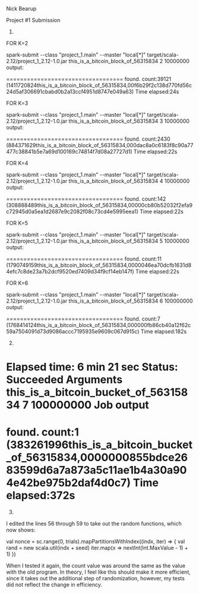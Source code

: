 Nick Bearup

Project #1 Submission

1)

FOR K=2

spark-submit --class "project_1.main" --master "local[*]" target/scala-2.12/project_1_2.12-1.0.jar this_is_a_bitcoin_block_of_56315834 2 10000000 output:

==================================
found. count:39121
(1411720824this_is_a_bitcoin_block_of_56315834,00f6b29f2c138d770fd56c24d5af306691cbabd0b2a13ccf4951d8747e049a63)
Time elapsed:24s


FOR K=3

spark-submit --class "project_1.main" --master "local[*]" target/scala-2.12/project_1_2.12-1.0.jar this_is_a_bitcoin_block_of_56315834 3 10000000 output:

==================================
found. count:2430
(884371629this_is_a_bitcoin_block_of_56315834,000dac8a0c6183f8c90a77477c38841b5e7a69d100169c74814f7d08a27727d1)
Time elapsed:22s


FOR K=4

spark-submit --class "project_1.main" --master "local[*]" target/scala-2.12/project_1_2.12-1.0.jar this_is_a_bitcoin_block_of_56315834 4 10000000 output:

==================================
found. count:142
(308888489this_is_a_bitcoin_block_of_56315834,00000cb80b52032f2efa9c72945d0a5ea1d2687e9c2082f08c73cd4e5995eea1)
Time elapsed:22s








FOR K=5

spark-submit --class "project_1.main" --master "local[*]" target/scala-2.12/project_1_2.12-1.0.jar this_is_a_bitcoin_block_of_56315834 5 10000000 output:

==================================
found. count:11
(1790749159this_is_a_bitcoin_block_of_56315834,0000046ea70dcfb1631d84efc7c8de23a7b2dcf9520ed7409d34f9cf14eb147f)
Time elapsed:22s


FOR K=6

spark-submit --class "project_1.main" --master "local[*]" target/scala-2.12/project_1_2.12-1.0.jar this_is_a_bitcoin_block_of_56315834 6 100000000 output:

==================================
found. count:7
(1768414124this_is_a_bitcoin_block_of_56315834,000000fb86cb40a12f62c59a7504091d73d9086accc7195935e9609c067d915c)
Time elapsed:182s



2)

Elapsed time:
6 min 21 sec
Status:
Succeeded
Arguments
this_is_a_bitcoin_bucket_of_56315834
7
100000000
Job output
==================================
found. count:1
(383261996this_is_a_bitcoin_bucket_of_56315834,0000000855bdce2683599d6a7a873a5c11ae1b4a30a904e42be975b2daf4d0c7)
Time elapsed:372s
==================================



3)

I edited the lines 56 through 59 to take out the random functions, which now shows:

val nonce = sc.range(0, trials).mapPartitionsWithIndex((indx, iter) => {
      val rand = new scala.util(indx + seed)
      iter.map(x => nextInt(Int.MaxValue - 1) + 1)
    })

When I tested it again, the count value was around the same as the value with the old program. In theory, I feel like this should make it more efficient, since it takes out the additional step of randomization, however, my tests did not reflect the change in efficiency. 

